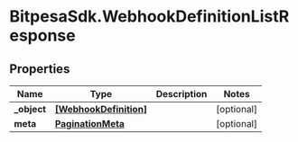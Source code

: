 # BitpesaSdk.WebhookDefinitionListResponse

## Properties
Name | Type | Description | Notes
------------ | ------------- | ------------- | -------------
**_object** | [**[WebhookDefinition]**](WebhookDefinition.md) |  | [optional] 
**meta** | [**PaginationMeta**](PaginationMeta.md) |  | [optional] 


